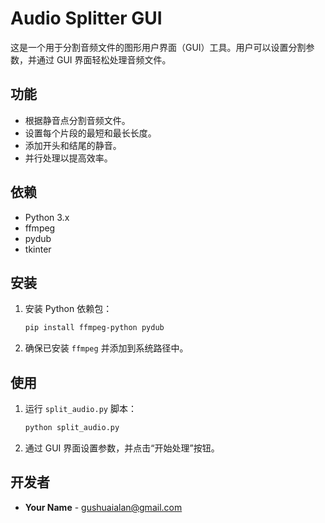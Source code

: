 # Audio Splitter GUI

这是一个用于分割音频文件的图形用户界面（GUI）工具。用户可以设置分割参数，并通过 GUI 界面轻松处理音频文件。

## 功能

- 根据静音点分割音频文件。
- 设置每个片段的最短和最长长度。
- 添加开头和结尾的静音。
- 并行处理以提高效率。

## 依赖

- Python 3.x
- ffmpeg
- pydub
- tkinter

## 安装

1. 安装 Python 依赖包：

    ```sh
    pip install ffmpeg-python pydub
    ```

2. 确保已安装 `ffmpeg` 并添加到系统路径中。

## 使用

1. 运行 `split_audio.py` 脚本：

    ```sh
    python split_audio.py
    ```

2. 通过 GUI 界面设置参数，并点击“开始处理”按钮。

## 开发者

- **Your Name** - [gushuaialan@gmail.com](mailto:gushuaialan@gmail.com)
